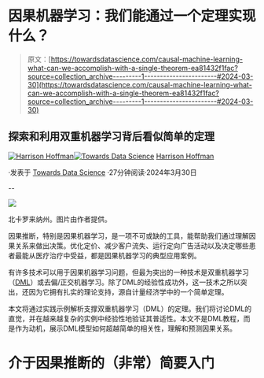 # 因果机器学习：我们能通过一个定理实现什么？

> 原文：[https://towardsdatascience.com/causal-machine-learning-what-can-we-accomplish-with-a-single-theorem-ea81432f1fac?source=collection_archive---------1-----------------------#2024-03-30](https://towardsdatascience.com/causal-machine-learning-what-can-we-accomplish-with-a-single-theorem-ea81432f1fac?source=collection_archive---------1-----------------------#2024-03-30)

## 探索和利用双重机器学习背后看似简单的定理

[](https://harrisonfhoffman.medium.com/?source=post_page---byline--ea81432f1fac--------------------------------)[![Harrison Hoffman](../Images/ebd5a797314dc9ef3da4c55acc3f0254.png)](https://harrisonfhoffman.medium.com/?source=post_page---byline--ea81432f1fac--------------------------------)[](https://towardsdatascience.com/?source=post_page---byline--ea81432f1fac--------------------------------)[![Towards Data Science](../Images/a6ff2676ffcc0c7aad8aaf1d79379785.png)](https://towardsdatascience.com/?source=post_page---byline--ea81432f1fac--------------------------------) [Harrison Hoffman](https://harrisonfhoffman.medium.com/?source=post_page---byline--ea81432f1fac--------------------------------)

·发表于 [Towards Data Science](https://towardsdatascience.com/?source=post_page---byline--ea81432f1fac--------------------------------) ·27分钟阅读·2024年3月30日

--

![](../Images/887ac8bb1c54fd01f7c72ad08dc9c3a8.png)

北卡罗来纳州。图片由作者提供。

因果推断，特别是因果机器学习，是一项不可或缺的工具，能帮助我们通过理解因果关系来做出决策。优化定价、减少客户流失、运行定向广告活动以及决定哪些患者最能从医疗治疗中受益，都是因果机器学习的典型应用案例。

有许多技术可以用于因果机器学习问题，但最为突出的一种技术是双重机器学习（[DML](https://matheusfacure.github.io/python-causality-handbook/22-Debiased-Orthogonal-Machine-Learning.html)）或去偏/正交机器学习。除了DML的经验性成功外，这一技术之所以突出，还因为它拥有扎实的理论支持，源自计量经济学中的一个简单定理。

本文将通过实践示例解析支撑双重机器学习（DML）的定理。我们将讨论DML的直觉，并在越来越复杂的实例中经验性地验证其普适性。本文不是DML教程，而是作为动机，展示DML模型如何超越简单的相关性，理解和预测因果关系。

# 介于因果推断的（非常）简要入门

